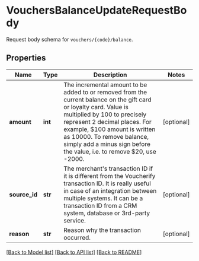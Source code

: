 # VouchersBalanceUpdateRequestBody

Request body schema for `vouchers/{code}/balance`.

## Properties

Name | Type | Description | Notes
------------ | ------------- | ------------- | -------------
**amount** | **int** | The incremental amount to be added to or removed from the current balance on the gift card or loyalty card. Value is multiplied by 100 to precisely represent 2 decimal places. For example, $100 amount is written as 10000. To remove balance, simply add a minus sign before the value, i.e. to remove $20, use -2000. | [optional] 
**source_id** | **str** | The merchant&#39;s transaction ID if it is different from the Voucherify transaction ID. It is really useful in case of an integration between multiple systems. It can be a transaction ID from a CRM system, database or 3rd-party service. | [optional] 
**reason** | **str** | Reason why the transaction occurred. | [optional] 

[[Back to Model list]](../README.md#documentation-for-models) [[Back to API list]](../README.md#documentation-for-api-endpoints) [[Back to README]](../README.md)


